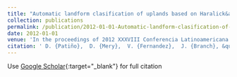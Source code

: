 ```yaml
---
title: "Automatic landform clasification of uplands based on Haralick&apos;s texture"
collection: publications
permalink: /publication/2012-01-01-Automatic-landform-clasification-of-uplands-based-on-Haralicks-texture
date: 2012-01-01
venue: 'In the proceedings of 2012 XXXVIII Conferencia Latinoamericana En Informatica (CLEI)'
citation: ' D. {Patiño},  D. {Mery},  V. {Fernandez},  J. {Branch}, &quot;Automatic landform clasification of uplands based on Haralick&amp;apos;s texture.&quot; In the proceedings of 2012 XXXVIII Conferencia Latinoamericana En Informatica (CLEI), 2012.'
---
```

Use [Google Scholar](https://scholar.google.com/scholar?q=Automatic+landform+clasification+of+uplands+based+on+Haralick&#x27;s+texture){:target="_blank"} for full citation